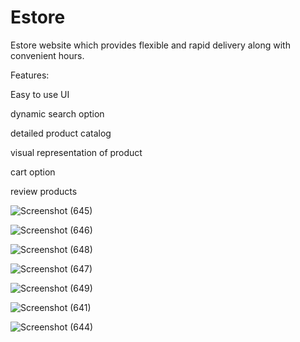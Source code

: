 # Estore

Estore website which provides flexible and rapid delivery along with convenient hours.

Features:

Easy to use UI

dynamic search option

detailed product catalog

visual representation of product

cart option

review products

![Screenshot (645)](https://user-images.githubusercontent.com/70128869/103400478-318f7080-4b6b-11eb-8af3-81afd2807dfa.png)

![Screenshot (646)](https://user-images.githubusercontent.com/70128869/103400481-33f1ca80-4b6b-11eb-9a0f-ef1d71a40c2f.png)

![Screenshot (648)](https://user-images.githubusercontent.com/70128869/103400483-38b67e80-4b6b-11eb-83fa-5253c2701314.png)

![Screenshot (647)](https://user-images.githubusercontent.com/70128869/103400487-3bb16f00-4b6b-11eb-8d1b-31ba142474c5.png)

![Screenshot (649)](https://user-images.githubusercontent.com/70128869/103400490-3ce29c00-4b6b-11eb-96b2-82b5d3a1036b.png)

![Screenshot (641)](https://user-images.githubusercontent.com/70128869/103400492-3fdd8c80-4b6b-11eb-9e0e-0af7f137a369.png)

![Screenshot (644)](https://user-images.githubusercontent.com/70128869/103400494-43711380-4b6b-11eb-8ee3-d52cf91e5731.png)
